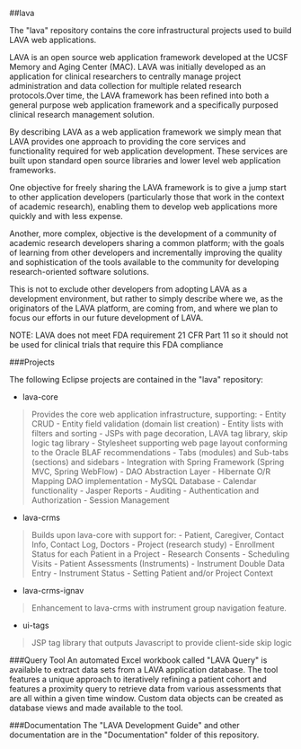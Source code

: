 ##lava

The "lava" repository contains the core infrastructural projects used to build LAVA web applications. 

LAVA is an open source web application framework developed at the UCSF Memory and Aging Center (MAC).  LAVA was initially developed as an application for clinical researchers to centrally manage project administration and data collection for multiple related research protocols.Over time, the LAVA framework has been refined into both a general purpose web application framework and a specifically purposed clinical research management solution.   

By describing LAVA as a web application framework we simply mean that LAVA provides one approach to providing the core services and functionality required for web application development.  These services are built upon standard open source libraries and lower level web application frameworks.

One objective for freely sharing the LAVA framework is to give a jump start to other application developers (particularly those that work in the context of academic research), enabling them to develop web applications more quickly and with less expense.   

Another, more complex, objective is the development of a community of academic research developers sharing a common platform; with the goals of learning from other developers  and incrementally improving the quality and sophistication of the tools available to the community for developing research-oriented software solutions.

This is not to exclude other developers from adopting LAVA as a development environment, but rather to simply describe where we, as the originators of the LAVA platform, are coming from, and where we plan to focus our efforts in our future development of LAVA. 

NOTE: LAVA does not meet FDA requirement 21 CFR Part 11 so it should not be used for clinical trials that require this FDA compliance



###Projects

The following Eclipse projects are contained in the "lava" repository:

- lava-core
> Provides the core web application infrastructure, supporting:
    - Entity CRUD
    - Entity field validation (domain list creation)
    - Entity lists with filters and sorting
    - JSPs with page decoration, LAVA tag library, skip logic tag library
    - Stylesheet supporting web page layout conforming to the Oracle BLAF recommendations
    - Tabs (modules) and Sub-tabs (sections) and sidebars
    - Integration with Spring Framework (Spring MVC, Spring WebFlow)
    - DAO Abstraction Layer
    - Hibernate O/R Mapping DAO implementation
    - MySQL Database
    - Calendar functionality
    - Jasper Reports
    - Auditing
    - Authentication and Authorization
    - Session Management
    
- lava-crms
> Builds upon lava-core with support for:
    - Patient, Caregiver, Contact Info, Contact Log, Doctors
    - Project (research study)
    - Enrollment Status for each Patient in a Project
    - Research Consents
    - Scheduling Visits
    - Patient Assessments (Instruments)
    - Instrument Double Data Entry 
    - Instrument Status
    - Setting Patient and/or Project Context
    
- lava-crms-ignav
> Enhancement to lava-crms with instrument group navigation feature.

- ui-tags
> JSP tag library that outputs Javascript to provide client-side skip logic


###Query Tool
An automated Excel workbook called "LAVA Query" is available to extract data sets from a LAVA application database. The tool features a unique approach to iteratively refining a patient cohort and features a proximity query to retrieve data from various assessments that are all within a given time window. Custom data objects can be created as database views and made available to the tool.


###Documentation
The "LAVA Development Guide" and other documentation are in the "Documentation" folder of this repository.



    
    
    
